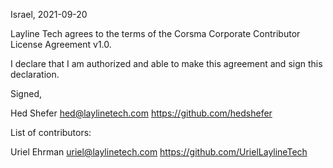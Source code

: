 Israel, 2021-09-20

Layline Tech agrees to the terms of the Corsma Corporate Contributor License Agreement v1.0.

I declare that I am authorized and able to make this agreement and sign this declaration.

Signed,

Hed Shefer hed@laylinetech.com https://github.com/hedshefer

List of contributors:

Uriel Ehrman uriel@laylinetech.com https://github.com/UrielLaylineTech
